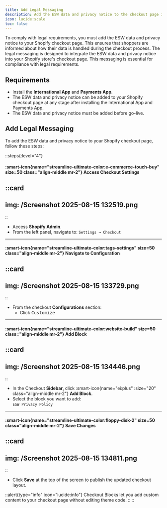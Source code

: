 ```yaml
---
title: Add Legal Messaging
description: Add the ESW data and privacy notice to the checkout page in your Shopify store.
icon: lucide:scale
toc: false
---
```


To comply with legal requirements, you must add the ESW data and privacy notice to your Shopify checkout page. This ensures that shoppers are informed about how their data is handled during the checkout process. The legal messaging is designed to integrate the ESW data and privacy notice into your Shopify store's checkout page. This messaging is essential for compliance with legal requirements.

## Requirements

- Install the **International App** and **Payments App**.
- The ESW data and privacy notice can be added to your Shopify checkout page at any stage after installing the International App and Payments App.
- The ESW data and privacy notice must be added before go-live.

## Add Legal Messaging

To add the ESW data and privacy notice to your Shopify checkout page, follow these steps:

::steps{:level="4"}

#### :smart-icon{name="streamline-ultimate-color:e-commerce-touch-buy" size=50 class="align-middle mr-2"} Access Checkout Settings  

::card
---
img: /Screenshot 2025-08-15 132519.png
---
::

- Access **Shopify Admin**.
- From the left panel, navigate to: `Settings → Checkout`

---

#### :smart-icon{name="streamline-ultimate-color:tags-settings" size=50 class="align-middle mr-2"} Navigate to Configuration  

::card
---
img: /Screenshot 2025-08-15 133729.png
---
::

- From the checkout **Configurations** section:  
  - Click <kbd class="min-h-7.5 inline-flex justify-center items-center py-1 px-1.5 bg-white border border-gray-200 font-JetBrains Mono text-sm text-gray-800 shadow-[0px_2px_0px_0px_rgba(0,0,0,0.08)] dark:bg-neutral-900 dark:border-neutral-700 dark:text-neutral-200 dark:shadow-[0px_2px_0px_0px_rgba(255,255,255,0.1)] rounded-md">
    Customize
  </kbd>

---

#### :smart-icon{name="streamline-ultimate-color:website-build" size=50 class="align-middle mr-2"} Add Block

::card
---
img: /Screenshot 2025-08-15 134446.png
---
::

- In the Checkout **Sidebar**, click :smart-icon{name="ei:plus" :size="20" class="align-middle mr-2"} **Add Block**.
- Select the block you want to add: <br>
  `ESW Privacy Policy`

---

#### :smart-icon{name="streamline-ultimate-color:floppy-disk-2" size=50 class="align-middle mr-2"} Save Changes

::card
---
img: /Screenshot 2025-08-15 134811.png
---
::

- Click **Save** at the top of the screen to publish the updated checkout layout.

::alert{type="info" icon="lucide:info"}
Checkout Blocks let you add custom content to your checkout page without editing theme code.
::
::


